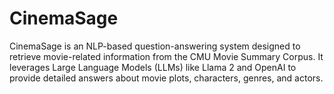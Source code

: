 # CinemaSage
CinemaSage is an NLP-based question-answering system designed to retrieve movie-related information from the CMU Movie Summary Corpus. It leverages Large Language Models (LLMs) like Llama 2 and OpenAI to provide detailed answers about movie plots, characters, genres, and actors.
